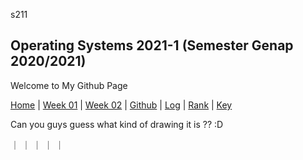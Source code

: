 
s211
## Operating Systems 2021-1 (Semester Genap 2020/2021)


Welcome to My Github Page

[Home](https://marcianadin.github.io/os211/) | [Week 01](https://marcianadin.github.io/os211/W01/) | [Week 02](https://marcianadin.github.io/os211/W02/) | [Github](https://github.com/marcianadin/os211) | [Log](https://marcianadin.github.io/os211/TXT/mylog.txt) | [Rank](https://marcianadin.github.io/os211/TXT/myrank.txt) | [Key](https://marcianadin.github.io/os211/TXT/mypubkey.txt) 

Can you guys guess what kind of drawing it is ?? :D









｜
｜
｜
｜
｜



